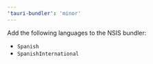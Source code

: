 ```yaml
---
'tauri-bundler': 'minor'
---
```


Add the following languages to the NSIS bundler:

- `Spanish`
- `SpanishInternational`
